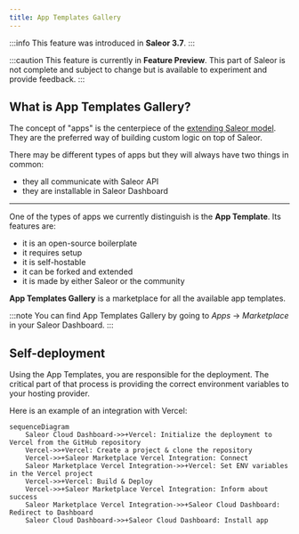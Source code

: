 ```yaml
---
title: App Templates Gallery
---
```


:::info
This feature was introduced in **Saleor 3.7**.
:::

:::caution
This feature is currently in **Feature Preview**. This part of Saleor is not complete
and subject to change but is available to experiment and provide feedback.
:::

## What is App Templates Gallery?

The concept of "apps" is the centerpiece of the [extending Saleor model](../developer/extending/apps/key-concepts.mdx). They are the preferred way of building custom logic on top of Saleor.

There may be different types of apps but they will always have two things in common:

- they all communicate with Saleor API
- they are installable in Saleor Dashboard

---

One of the types of apps we currently distinguish is the **App Template**. Its features are:

- it is an open-source boilerplate
- it requires setup
- it is self-hostable
- it can be forked and extended
- it is made by either Saleor or the community

**App Templates Gallery** is a marketplace for all the available app templates.

:::note
You can find App Templates Gallery by going to _Apps_ -> _Marketplace_ in your Saleor Dashboard.
:::

## Self-deployment

Using the App Templates, you are responsible for the deployment. The critical part of that process is providing the correct environment variables to your hosting provider.

Here is an example of an integration with Vercel:

```mermaid
sequenceDiagram
    Saleor Cloud Dashboard->>+Vercel: Initialize the deployment to Vercel from the GitHub repository
    Vercel->>+Vercel: Create a project & clone the repository
    Vercel->>+Saleor Marketplace Vercel Integration: Connect
    Saleor Marketplace Vercel Integration->>+Vercel: Set ENV variables in the Vercel project
    Vercel->>+Vercel: Build & Deploy
    Vercel->>+Saleor Marketplace Vercel Integration: Inform about success
    Saleor Marketplace Vercel Integration->>+Saleor Cloud Dashboard: Redirect to Dashboard
    Saleor Cloud Dashboard->>+Saleor Cloud Dashboard: Install app
```
